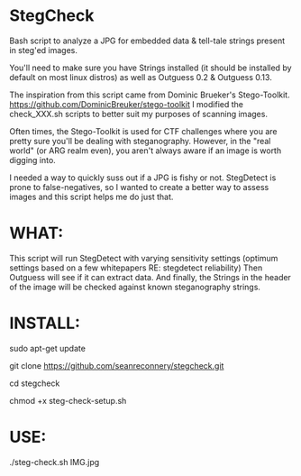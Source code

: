# StegCheck
Bash script to analyze a JPG for embedded data &amp; tell-tale strings present in steg'ed images.

You'll need to make sure you have Strings installed (it should be installed by default on most linux distros) as well as Outguess 0.2 & Outguess 0.13.

The inspiration from this script came from Dominic Brueker's Stego-Toolkit.  https://github.com/DominicBreuker/stego-toolkit
I modified the check_XXX.sh scripts to better suit my purposes of scanning images.

Often times, the Stego-Toolkit is used for CTF challenges where you are pretty sure you'll be dealing with steganography.
However, in the "real world" (or ARG realm even), you aren't always aware if an image is worth digging into.

I needed a way to quickly suss out if a JPG is fishy or not.
StegDetect is prone to false-negatives, so I wanted to create a better way to assess images and this script helps me do just that.

# WHAT:
This script will run StegDetect with varying sensitivity settings (optimum settings based on a few whitepapers RE: stegdetect reliability)
Then Outguess will see if it can extract data.
And finally, the Strings in the header of the image will be checked against known steganography strings.

# INSTALL:
sudo apt-get update 

git clone https://github.com/seanreconnery/stegcheck.git 

cd stegcheck 

chmod +x steg-check-setup.sh 


# USE:
./steg-check.sh IMG.jpg

